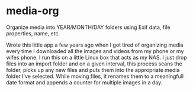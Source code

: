 # media-org
Organize media into YEAR/MONTH/DAY folders using Exif data, file properties, name, etc.

Wrote this little app a few years ago when I got tired of organizing media every time I downloaded all the images and videos from my phone or my wifes phone. I run this on a little Linux box that acts as my NAS. I just drop files into an import folder and on a given interval, this process scans the folder, picks up any new files and puts them into the appropriate media folder I've selected. While moving files, it renames them to a meaningfull date format and appends a counter for multiple images in a day.
